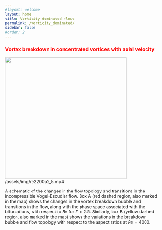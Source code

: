 ```yaml
---
#layout: welcome
layout: home
title: Vorticity dominated flows
permalink: /vorticity_dominated/
sidebar: false
#order: 2
---
```


### <span style="color: red">Vortex breakdown in concentrated vortices with axial velocity</span>
  <img src="/assets/img/VE_conclusion_a5.png" width="400" height=auto>
  /assets/img/re2200a2_5.mp4

  
A schematic of the changes in the flow topology and transitions in the incompressible Vogel-Escudier flow.
Box A (red dashed region, also marked in the map) shows the changes in the vortex breakdown bubble and transitions in the flow, along with the phase space associated with the bifurcations, with respect to $Re$ for $\Gamma=2.5$.
Similarly, box B (yellow dashed region, also marked in the map) shows the variations in the breakdown bubble and flow topology with respect to the aspect ratios at $Re=4000$.
